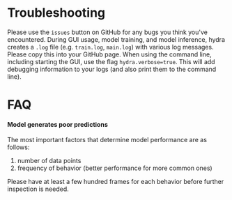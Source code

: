 # Troubleshooting

Please use the `issues` button on GitHub for any bugs you think you've encountered. During GUI usage, model training, 
and model inference, hydra creates a `.log` file (e.g. `train.log`, `main.log`) with various log messages. Please
copy this into your GitHub page. When using the command line, including starting the GUI, use the flag `hydra.verbose=true`. 
This will add debugging information to your logs (and also print them to the command line). 


# FAQ
#### Model generates poor predictions
The most important factors that determine model performance are as follows:
1. number of data points
2. frequency of behavior (better performance for more common ones)

Please have at least a few hundred frames for each behavior before further inspection is needed. 
